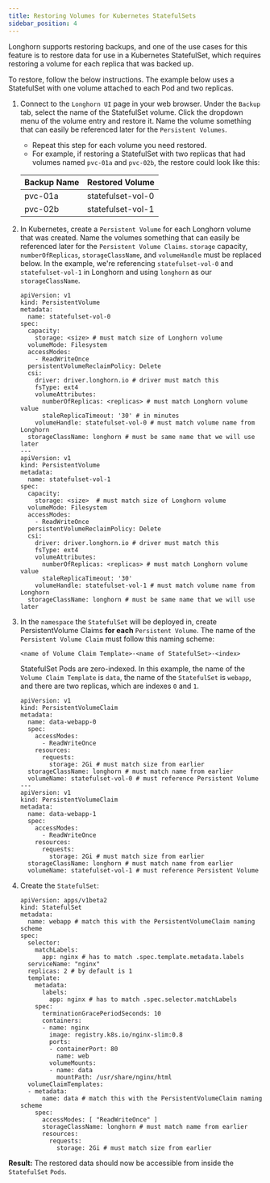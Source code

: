 ```yaml
---
title: Restoring Volumes for Kubernetes StatefulSets
sidebar_position: 4
---
```


<head>
  <link rel="canonical" href="https://main--longhornio-docusaurus.netlify.app/snapshots-and-backups/backup-and-restore/restore-statefulset"/>
</head>
Longhorn supports restoring backups, and one of the use cases for this feature is to restore data for use in a Kubernetes StatefulSet, which requires restoring a volume for each replica that was backed up.

To restore, follow the below instructions. The example below uses a StatefulSet with one volume attached to each Pod and two replicas.

1. Connect to the `Longhorn UI` page in your web browser. Under the `Backup` tab, select the name of the StatefulSet volume. Click the dropdown menu of the volume entry and restore it. Name the volume something that can easily be referenced later for the `Persistent Volumes`.
    - Repeat this step for each volume you need restored.
    - For example, if restoring a StatefulSet with two replicas that had volumes named `pvc-01a` and `pvc-02b`, the restore could look like this:

    | Backup Name | Restored Volume   |
    |-------------|-------------------|
    | pvc-01a     | statefulset-vol-0 |
    | pvc-02b     | statefulset-vol-1 |

2. In Kubernetes, create a `Persistent Volume` for each Longhorn volume that was created. Name the volumes something that can easily be referenced later for the `Persistent Volume Claims`. `storage` capacity, `numberOfReplicas`, `storageClassName`, and `volumeHandle` must be replaced below. In the example, we're referencing `statefulset-vol-0` and `statefulset-vol-1` in Longhorn and using `longhorn` as our `storageClassName`.

    ```
    apiVersion: v1
    kind: PersistentVolume
    metadata:
      name: statefulset-vol-0
    spec:
      capacity:
        storage: <size> # must match size of Longhorn volume
      volumeMode: Filesystem
      accessModes:
        - ReadWriteOnce
      persistentVolumeReclaimPolicy: Delete
      csi:
        driver: driver.longhorn.io # driver must match this
        fsType: ext4
        volumeAttributes:
          numberOfReplicas: <replicas> # must match Longhorn volume value
          staleReplicaTimeout: '30' # in minutes
        volumeHandle: statefulset-vol-0 # must match volume name from Longhorn
      storageClassName: longhorn # must be same name that we will use later
    ---
    apiVersion: v1
    kind: PersistentVolume
    metadata:
      name: statefulset-vol-1
    spec:
      capacity:
        storage: <size>  # must match size of Longhorn volume
      volumeMode: Filesystem
      accessModes:
        - ReadWriteOnce
      persistentVolumeReclaimPolicy: Delete
      csi:
        driver: driver.longhorn.io # driver must match this
        fsType: ext4
        volumeAttributes:
          numberOfReplicas: <replicas> # must match Longhorn volume value
          staleReplicaTimeout: '30'
        volumeHandle: statefulset-vol-1 # must match volume name from Longhorn
      storageClassName: longhorn # must be same name that we will use later
    ```
3. In the `namespace` the `StatefulSet` will be deployed in, create PersistentVolume Claims **for each** `Persistent Volume`. The name of the `Persistent Volume Claim` must follow this naming scheme:

    ```
    <name of Volume Claim Template>-<name of StatefulSet>-<index>
    ```
    StatefulSet Pods are zero-indexed. In this example, the name of the `Volume Claim
  Template` is `data`, the name of the `StatefulSet` is `webapp`, and there
  are two replicas, which are indexes `0` and `1`.

    ```
    apiVersion: v1
    kind: PersistentVolumeClaim
    metadata:
      name: data-webapp-0
      spec:
        accessModes:
          - ReadWriteOnce
        resources:
          requests:
            storage: 2Gi # must match size from earlier
      storageClassName: longhorn # must match name from earlier
      volumeName: statefulset-vol-0 # must reference Persistent Volume
    ---
    apiVersion: v1
    kind: PersistentVolumeClaim
    metadata:
      name: data-webapp-1
      spec:
        accessModes:
          - ReadWriteOnce
        resources:
          requests:
            storage: 2Gi # must match size from earlier
      storageClassName: longhorn # must match name from earlier
      volumeName: statefulset-vol-1 # must reference Persistent Volume
    ```

4. Create the `StatefulSet`:

    ```
    apiVersion: apps/v1beta2
    kind: StatefulSet
    metadata:
      name: webapp # match this with the PersistentVolumeClaim naming scheme
    spec:
      selector:
        matchLabels:
          app: nginx # has to match .spec.template.metadata.labels
      serviceName: "nginx"
      replicas: 2 # by default is 1
      template:
        metadata:
          labels:
            app: nginx # has to match .spec.selector.matchLabels
        spec:
          terminationGracePeriodSeconds: 10
          containers:
          - name: nginx
            image: registry.k8s.io/nginx-slim:0.8
            ports:
            - containerPort: 80
              name: web
            volumeMounts:
            - name: data
              mountPath: /usr/share/nginx/html
      volumeClaimTemplates:
      - metadata:
          name: data # match this with the PersistentVolumeClaim naming scheme
        spec:
          accessModes: [ "ReadWriteOnce" ]
          storageClassName: longhorn # must match name from earlier
          resources:
            requests:
              storage: 2Gi # must match size from earlier
    ```

**Result:** The restored data should now be accessible from inside the `StatefulSet`
`Pods`.
